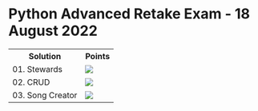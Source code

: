 <h1>Python Advanced Retake Exam - 18 August 2022</h1>
<table>
  <tr>
    <th>Solution</th>
    <th>Points</th>
  </tr>
  <tr>
    <td>01. Stewards</td>
    <td><img src="https://geps.dev/progress/100"></td>
  </tr>
  <tr>
    <td>02. CRUD</td>
    <td><img src="https://geps.dev/progress/100"></td>
  </tr>
  <tr>
    <td>03. Song Creator</td>
    <td><img src="https://geps.dev/progress/100"></td>
  </tr>
</table>

